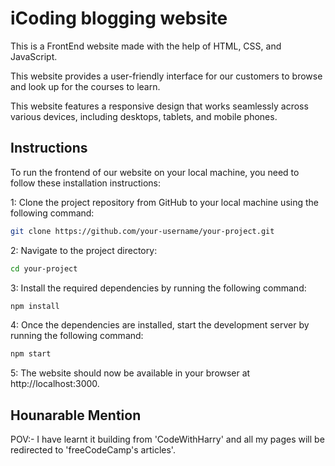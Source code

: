 
# iCoding blogging website

This is a FrontEnd website made with the help of HTML, CSS, and JavaScript.

This website provides a user-friendly interface for our customers to browse and look up for the courses to learn.

This website features a responsive design that works seamlessly across various devices, including desktops, tablets, and mobile phones.

## Instructions

To run the frontend of our website on your local machine, you need to follow these installation instructions:

1: Clone the project repository from GitHub to your local machine using the following command:

```bash
git clone https://github.com/your-username/your-project.git

```
2: Navigate to the project directory:
```bash
cd your-project

```
3: Install the required dependencies by running the following command:
```bash
npm install
```
4: Once the dependencies are installed, start the development server by running the following command:
```bash
npm start
```
5: The website should now be available in your browser at http://localhost:3000.
## Hounarable Mention

POV:- I have learnt it building from 'CodeWithHarry' and all my pages will be redirected to 'freeCodeCamp's articles'.
